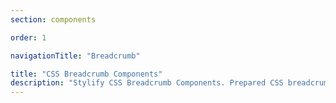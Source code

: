 ```yaml
---
section: components

order: 1

navigationTitle: "Breadcrumb"

title: "CSS Breadcrumb Components"
description: "Stylify CSS Breadcrumb Components. Prepared CSS breadcrumb for your next web project. Copy&Paste, without CSS framework."
---
```


<interactive-preview class="margin-bottom:48px"
min-height="200"
title="Breadcrumb"
html-snippet="components/breadcrumb"></interactive-preview>
